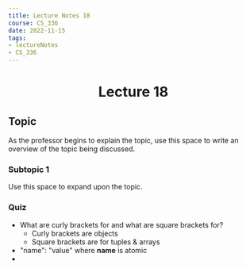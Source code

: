 ```yaml
---
title: Lecture Notes 18
course: CS_336
date: 2022-11-15
tags: 
- lectureNotes
- CS_336
---
```


<center><h1>Lecture 18</h1></center>

## Topic
As the professor begins to explain the topic, use this space to write an overview of the topic being discussed.

### Subtopic 1
Use this space to expand upon the topic.

### Quiz
- What are curly brackets for and what are square brackets for?
	- Curly brackets are objects
	- Square brackets are for tuples & arrays
- "name": "value" where **name** is atomic
- 